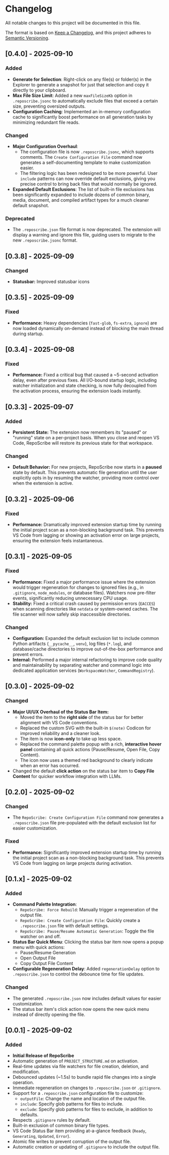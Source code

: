 # Changelog

All notable changes to this project will be documented in this file.

The format is based on [Keep a Changelog](https://keepachangelog.com/en/1.0.0/),
and this project adheres to [Semantic Versioning](https://semver.org/spec/v2.0.0.html).

## [0.4.0] - 2025-09-10

### Added

- **Generate for Selection**: Right-click on any file(s) or folder(s) in the Explorer to generate a snapshot for just that selection and copy it directly to your clipboard.
- **Max File Size Limit**: Added a new `maxFileSizeKb` option in `.reposcribe.jsonc` to automatically exclude files that exceed a certain size, preventing oversized outputs.
- **Configuration Caching**: Implemented an in-memory configuration cache to significantly boost performance on all generation tasks by minimizing redundant file reads.

### Changed

- **Major Configuration Overhaul**:
  - The configuration file is now `.reposcribe.jsonc`, which supports comments. The `Create Configuration File` command now generates a self-documenting template to make customization easier.
  - The filtering logic has been redesigned to be more powerful. User `include` patterns can now override default exclusions, giving you precise control to bring back files that would normally be ignored.
- **Expanded Default Exclusions**: The list of built-in file exclusions has been significantly expanded to include dozens of common binary, media, document, and compiled artifact types for a much cleaner default snapshot.

### Deprecated

- The `.reposcribe.json` file format is now deprecated. The extension will display a warning and ignore this file, guiding users to migrate to the new `.reposcribe.jsonc` format.

## [0.3.8] - 2025-09-09

### Changed

- **Statusbar:** Improved statusbar icons

## [0.3.5] - 2025-09-09

### Fixed

- **Performance:** Heavy dependencies (`fast-glob`, `fs-extra`, `ignore`) are now loaded dynamically on-demand instead of blocking the main thread during startup.

## [0.3.4] - 2025-09-08

### Fixed

- **Performance:** Fixed a critical bug that caused a ~5-second activation delay, even after previous fixes. All I/O-bound startup logic, including watcher initialization and state checking, is now fully decoupled from the activation process, ensuring the extension loads instantly.

## [0.3.3] - 2025-09-07

### Added

- **Persistent State:** The extension now remembers its "paused" or "running" state on a per-project basis. When you close and reopen VS Code, RepoScribe will restore its previous state for that workspace.

### Changed

- **Default Behavior:** For new projects, RepoScribe now starts in a **paused** state by default. This prevents automatic file generation until the user explicitly opts in by resuming the watcher, providing more control over when the extension is active.

## [0.3.2] - 2025-09-06

### Fixed

- **Performance:** Dramatically improved extension startup time by running the initial project scan as a non-blocking background task. This prevents VS Code from lagging or showing an activation error on large projects, ensuring the extension feels instantaneous.

## [0.3.1] - 2025-09-05

### Fixed

- **Performance:** Fixed a major performance issue where the extension would trigger regeneration for changes to ignored files (e.g., in `.gitignore`, `node_modules`, or database files). Watchers now pre-filter events, significantly reducing unnecessary CPU usage.
- **Stability:** Fixed a critical crash caused by permission errors (`EACCES`) when scanning directories like `netdata` or system-owned caches. The file scanner will now safely skip inaccessible directories.

### Changed

- **Configuration:** Expanded the default exclusion list to include common Python artifacts (`__pycache__`, `venv`), log files (`*.log`), and database/cache directories to improve out-of-the-box performance and prevent errors.
- **Internal:** Performed a major internal refactoring to improve code quality and maintainability by separating watcher and command logic into dedicated application services (`WorkspaceWatcher`, `CommandRegistry`).

## [0.3.0] - 2025-09-02

### Changed

- **Major UI/UX Overhaul of the Status Bar Item:**
  - Moved the item to the **right side** of the status bar for better alignment with VS Code conventions.
  - Replaced the custom SVG with the built-in `$(note)` Codicon for improved reliability and a cleaner look.
  - The item is now **icon-only** to take up less space.
  - Replaced the command palette popup with a rich, **interactive hover panel** containing all quick actions (Pause/Resume, Open File, Copy Content).
  - The icon now uses a themed red background to clearly indicate when an error has occurred.
- Changed the default **click action** on the status bar item to **Copy File Content** for quicker workflow integration with LLMs.

## [0.2.0] - 2025-09-02

### Changed

- The `RepoScribe: Create Configuration File` command now generates a `.reposcribe.json` file pre-populated with the default exclusion list for easier customization.

### Fixed

- **Performance:** Significantly improved extension startup time by running the initial project scan as a non-blocking background task. This prevents VS Code from lagging on large projects during activation.

## [0.1.x] - 2025-09-02

### Added

- **Command Palette Integration**:
  - `RepoScribe: Force Rebuild`: Manually trigger a regeneration of the output file.
  - `RepoScribe: Create Configuration File`: Quickly create a `.reposcribe.json` file with default settings.
  - `RepoScribe: Pause/Resume Automatic Generation`: Toggle the file watcher on and off.
- **Status Bar Quick Menu**: Clicking the status bar item now opens a popup menu with quick actions:
  - Pause/Resume Generation
  - Open Output File
  - Copy Output File Content
- **Configurable Regeneration Delay**: Added `regenerationDelay` option to `.reposcribe.json` to control the debounce time for file updates.

### Changed

- The generated `.reposcribe.json` now includes default values for easier customization.
- The status bar item's click action now opens the new quick menu instead of directly opening the file.

## [0.0.1] - 2025-09-02

### Added

- **Initial Release of RepoScribe**
- Automatic generation of `PROJECT_STRUCTURE.md` on activation.
- Real-time updates via file watchers for file creation, deletion, and modification.
- Debounced updates (~1.5s) to bundle rapid file changes into a single operation.
- Immediate regeneration on changes to `.reposcribe.json` or `.gitignore`.
- Support for a `.reposcribe.json` configuration file to customize:
  - `outputFile`: Change the name and location of the output file.
  - `include`: Specify glob patterns for files to include.
  - `exclude`: Specify glob patterns for files to exclude, in addition to defaults.
- Respects `.gitignore` rules by default.
- Built-in exclusion of common binary file types.
- VS Code Status Bar item providing at-a-glance feedback (`Ready`, `Generating`, `Updated`, `Error`).
- Atomic file writes to prevent corruption of the output file.
- Automatic creation or updating of `.gitignore` to include the output file.
